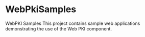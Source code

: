 # WebPkiSamples
WebPKI Samples 
This project contains sample web applications demonstrating the use of the Web PKI component.
